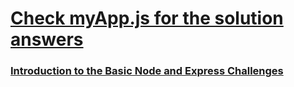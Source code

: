 # [Check myApp.js for the solution answers](myApp.js)
### [Introduction to the Basic Node and Express Challenges](https://www.freecodecamp.org/learn/apis-and-microservices/basic-node-and-express/)
